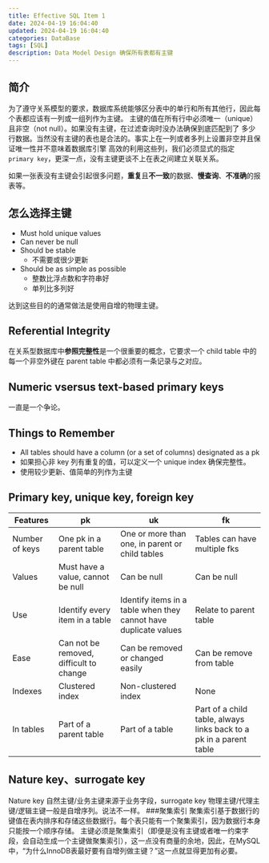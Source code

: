 ```yaml
---
title: Effective SQL Item 1
date: 2024-04-19 16:04:40
updated: 2024-04-19 16:04:40
categories: DataBase
tags: [SQL]
description: Data Model Design 确保所有表都有主键
---
```


## 简介
为了遵守关系模型的要求，数据库系统能够区分表中的单行和所有其他行，因此每个表都应该有一列或一组列作为主键。
主键的值在所有行中必须唯一（unique）且非空（not null）。如果没有主键，在过滤查询时没办法确保到底匹配到了
多少行数据。当然没有主键的表也是合法的。事实上在一列或者多列上设置非空并且保证唯一性并不意味着数据库引擎
高效的利用这些列，我们必须显式的指定 `primary key`，更深一点，没有主键更谈不上在表之间建立关联关系。

如果一张表没有主键会引起很多问题，**重复**且**不一致**的数据、**慢查询**、**不准确**的报表等。

## 怎么选择主键
- Must hold unique values
- Can never be null
- Should be stable
  - 不需要或很少更新
- Should be as simple as possible 
  - 整数比浮点数和字符串好
  - 单列比多列好

达到这些目的的通常做法是使用自增的物理主键。

## Referential Integrity 
在关系型数据库中**参照完整性**是一个很重要的概念，它要求一个 child table 中的每一个非空外键在 parent 
table 中都必须有一条记录与之对应。

## Numeric vsersus text-based primary keys
一直是一个争论。

## Things to Remember
- All tables should have a column (or a set of columns) designated as a pk
- 如果担心非 key 列有重复的值，可以定义一个 unique index 确保完整性。
- 使用较少更新、值简单的列作为主键

## Primary key, unique key, foreign key

| Features | pk | uk | fk |
| --- | --- | --- | --- |
|Number of keys| One pk in a parent table | One or more than one, in parent or child tables | Tables can have multiple fks |
|Values|Must have a value, cannot be null|Can be null|Can be null|
|Use|Identify every item in a table|Identify items in a table when they cannot have duplicate values| Relate to parent table |
|Ease|Can not be removed, difficult to change|Can be removed or changed easily| Can be remove from table|
|Indexes| Clustered index | Non-clustered index | None |
|In tables| Part of a parent table | Part of a table | Part of a child table, always links back to a pk in a parent table |

## Nature key、surrogate key
Nature key 自然主键/业务主键来源于业务字段，surrogate key 物理主键/代理主键/逻辑主键一般是自增序列。说法不一样。
###聚集索引
聚集索引基于数据行的键值在表内排序和存储这些数据行。每个表只能有一个聚集索引，因为数据行本身只能按一个顺序存储。
主键必须是聚集索引（即便是没有主键或者唯一约束字段，会自动生成一个主键做聚集索引），这一点没有商量的余地，因此，在MySQL中，“为什么InnoDB表最好要有自增列做主键？”这一点就显得更加有必要。